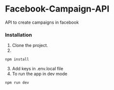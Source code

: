 # Facebook-Campaign-API
API to create campaigns in facebook

### Installation 
1. Clone the project.
2. 
```javascript
npm install
```
3. Add keys in .env.local file
4. To run the app in dev mode
```javascript
npm run dev
```